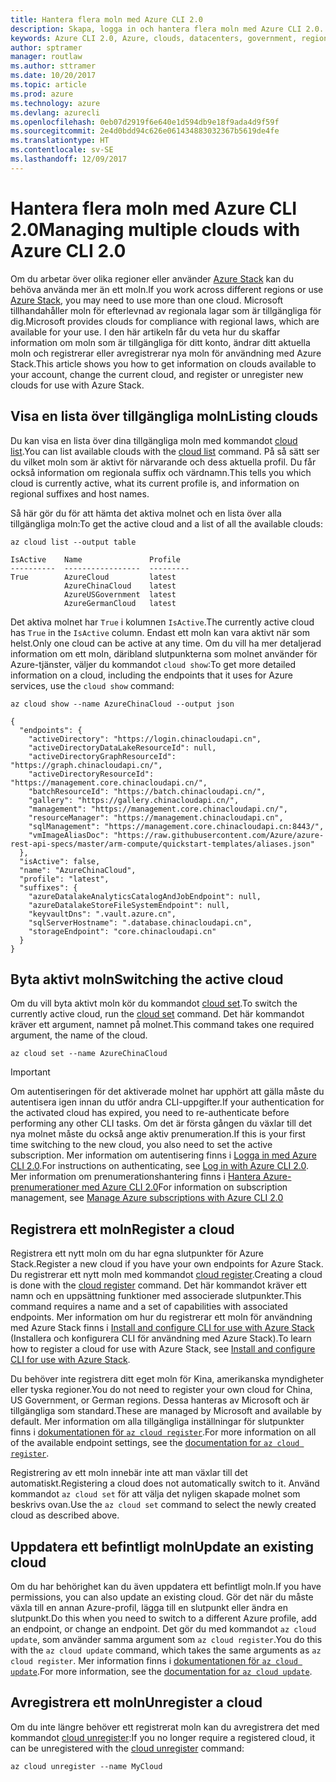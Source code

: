 ```yaml
---
title: Hantera flera moln med Azure CLI 2.0
description: Skapa, logga in och hantera flera moln med Azure CLI 2.0.
keywords: Azure CLI 2.0, Azure, clouds, datacenters, government, region, china, germany
author: sptramer
manager: routlaw
ms.author: sttramer
ms.date: 10/20/2017
ms.topic: article
ms.prod: azure
ms.technology: azure
ms.devlang: azurecli
ms.openlocfilehash: 0eb07d2919f6e640e1d594db9e18f9ada4d9f59f
ms.sourcegitcommit: 2e4d0bdd94c626e061434883032367b5619de4fe
ms.translationtype: HT
ms.contentlocale: sv-SE
ms.lasthandoff: 12/09/2017
---
```

# <a name="managing-multiple-clouds-with-azure-cli-20"></a><span data-ttu-id="f79b1-104">Hantera flera moln med Azure CLI 2.0</span><span class="sxs-lookup"><span data-stu-id="f79b1-104">Managing multiple clouds with Azure CLI 2.0</span></span>

<span data-ttu-id="f79b1-105">Om du arbetar över olika regioner eller använder [Azure Stack](https://docs.microsoft.com/en-us/azure/azure-stack/user/) kan du behöva använda mer än ett moln.</span><span class="sxs-lookup"><span data-stu-id="f79b1-105">If you work across different regions or use [Azure Stack](https://docs.microsoft.com/en-us/azure/azure-stack/user/), you may need to use more than one cloud.</span></span> <span data-ttu-id="f79b1-106">Microsoft tillhandahåller moln för efterlevnad av regionala lagar som är tillgängliga för dig.</span><span class="sxs-lookup"><span data-stu-id="f79b1-106">Microsoft provides clouds for compliance with regional laws, which are available for your use.</span></span> <span data-ttu-id="f79b1-107">I den här artikeln får du veta hur du skaffar information om moln som är tillgängliga för ditt konto, ändrar ditt aktuella moln och registrerar eller avregistrerar nya moln för användning med Azure Stack.</span><span class="sxs-lookup"><span data-stu-id="f79b1-107">This article shows you how to get information on clouds available to your account, change the current cloud, and register or unregister new clouds for use with Azure Stack.</span></span>

## <a name="listing-clouds"></a><span data-ttu-id="f79b1-108">Visa en lista över tillgängliga moln</span><span class="sxs-lookup"><span data-stu-id="f79b1-108">Listing clouds</span></span>

<span data-ttu-id="f79b1-109">Du kan visa en lista över dina tillgängliga moln med kommandot [cloud list](/cli/azure/cloud#list).</span><span class="sxs-lookup"><span data-stu-id="f79b1-109">You can list available clouds with the [cloud list](/cli/azure/cloud#list) command.</span></span> <span data-ttu-id="f79b1-110">På så sätt ser du vilket moln som är aktivt för närvarande och dess aktuella profil. Du får också information om regionala suffix och värdnamn.</span><span class="sxs-lookup"><span data-stu-id="f79b1-110">This tells you which cloud is currently active, what its current profile is, and information on regional suffixes and host names.</span></span>

<span data-ttu-id="f79b1-111">Så här gör du för att hämta det aktiva molnet och en lista över alla tillgängliga moln:</span><span class="sxs-lookup"><span data-stu-id="f79b1-111">To get the active cloud and a list of all the available clouds:</span></span>

```azurecli
az cloud list --output table
```

```output
IsActive    Name               Profile
----------  -----------------  ---------
True        AzureCloud         latest
            AzureChinaCloud    latest
            AzureUSGovernment  latest
            AzureGermanCloud   latest
```

<span data-ttu-id="f79b1-112">Det aktiva molnet har `True` i kolumnen `IsActive`.</span><span class="sxs-lookup"><span data-stu-id="f79b1-112">The currently active cloud has `True` in the `IsActive` column.</span></span> <span data-ttu-id="f79b1-113">Endast ett moln kan vara aktivt när som helst.</span><span class="sxs-lookup"><span data-stu-id="f79b1-113">Only one cloud can be active at any time.</span></span> <span data-ttu-id="f79b1-114">Om du vill ha mer detaljerad information om ett moln, däribland slutpunkterna som molnet använder för Azure-tjänster, väljer du kommandot `cloud show`:</span><span class="sxs-lookup"><span data-stu-id="f79b1-114">To get more detailed information on a cloud, including the endpoints that it uses for Azure services, use the `cloud show` command:</span></span>

```azurecli
az cloud show --name AzureChinaCloud --output json
```

```output
{
  "endpoints": {
    "activeDirectory": "https://login.chinacloudapi.cn",
    "activeDirectoryDataLakeResourceId": null,
    "activeDirectoryGraphResourceId": "https://graph.chinacloudapi.cn/",
    "activeDirectoryResourceId": "https://management.core.chinacloudapi.cn/",
    "batchResourceId": "https://batch.chinacloudapi.cn/",
    "gallery": "https://gallery.chinacloudapi.cn/",
    "management": "https://management.core.chinacloudapi.cn/",
    "resourceManager": "https://management.chinacloudapi.cn",
    "sqlManagement": "https://management.core.chinacloudapi.cn:8443/",
    "vmImageAliasDoc": "https://raw.githubusercontent.com/Azure/azure-rest-api-specs/master/arm-compute/quickstart-templates/aliases.json"
  },
  "isActive": false,
  "name": "AzureChinaCloud",
  "profile": "latest",
  "suffixes": {
    "azureDatalakeAnalyticsCatalogAndJobEndpoint": null,
    "azureDatalakeStoreFileSystemEndpoint": null,
    "keyvaultDns": ".vault.azure.cn",
    "sqlServerHostname": ".database.chinacloudapi.cn",
    "storageEndpoint": "core.chinacloudapi.cn"
  }
}
```

## <a name="switching-the-active-cloud"></a><span data-ttu-id="f79b1-115">Byta aktivt moln</span><span class="sxs-lookup"><span data-stu-id="f79b1-115">Switching the active cloud</span></span>

<span data-ttu-id="f79b1-116">Om du vill byta aktivt moln kör du kommandot [cloud set](/cli/azure/cloud#set).</span><span class="sxs-lookup"><span data-stu-id="f79b1-116">To switch the currently active cloud, run the [cloud set](/cli/azure/cloud#set) command.</span></span> <span data-ttu-id="f79b1-117">Det här kommandot kräver ett argument, namnet på molnet.</span><span class="sxs-lookup"><span data-stu-id="f79b1-117">This command takes one required argument, the name of the cloud.</span></span>

```azurecli
az cloud set --name AzureChinaCloud
```

> [!IMPORTANT]
> <span data-ttu-id="f79b1-118">Om autentiseringen för det aktiverade molnet har upphört att gälla måste du autentisera igen innan du utför andra CLI-uppgifter.</span><span class="sxs-lookup"><span data-stu-id="f79b1-118">If your authentication for the activated cloud has expired, you need to re-authenticate before performing any other CLI tasks.</span></span> <span data-ttu-id="f79b1-119">Om det är första gången du växlar till det nya molnet måste du också ange aktiv prenumeration.</span><span class="sxs-lookup"><span data-stu-id="f79b1-119">If this is your first time switching to the new cloud, you also need to set the active subscription.</span></span>
> <span data-ttu-id="f79b1-120">Mer information om autentisering finns i [Logga in med Azure CLI 2.0](authenticate-azure-cli.md).</span><span class="sxs-lookup"><span data-stu-id="f79b1-120">For instructions on authenticating, see [Log in with Azure CLI 2.0](authenticate-azure-cli.md).</span></span> <span data-ttu-id="f79b1-121">Mer information om prenumerationshantering finns i [Hantera Azure-prenumerationer med Azure CLI 2.0](manage-azure-subscriptions-azure-cli.md)</span><span class="sxs-lookup"><span data-stu-id="f79b1-121">For information on subscription management, see [Manage Azure subscriptions with Azure CLI 2.0](manage-azure-subscriptions-azure-cli.md)</span></span>

## <a name="register-a-cloud"></a><span data-ttu-id="f79b1-122">Registrera ett moln</span><span class="sxs-lookup"><span data-stu-id="f79b1-122">Register a cloud</span></span>

<span data-ttu-id="f79b1-123">Registrera ett nytt moln om du har egna slutpunkter för Azure Stack.</span><span class="sxs-lookup"><span data-stu-id="f79b1-123">Register a new cloud if you have your own endpoints for Azure Stack.</span></span> <span data-ttu-id="f79b1-124">Du registrerar ett nytt moln med kommandot [cloud register](/cli/azure/cloud#register).</span><span class="sxs-lookup"><span data-stu-id="f79b1-124">Creating a cloud is done with the [cloud register](/cli/azure/cloud#register) command.</span></span> <span data-ttu-id="f79b1-125">Det här kommandot kräver ett namn och en uppsättning funktioner med associerade slutpunkter.</span><span class="sxs-lookup"><span data-stu-id="f79b1-125">This command requires a name and a set of capabilities with associated endpoints.</span></span> <span data-ttu-id="f79b1-126">Mer information om hur du registrerar ett moln för användning med Azure Stack finns i [Install and configure CLI for use with Azure Stack](/azure/azure-stack/user/azure-stack-connect-cli#connect-to-azure-stack) (Installera och konfigurera CLI för användning med Azure Stack).</span><span class="sxs-lookup"><span data-stu-id="f79b1-126">To learn how to register a cloud for use with Azure Stack, see [Install and configure CLI for use with Azure Stack](/azure/azure-stack/user/azure-stack-connect-cli#connect-to-azure-stack).</span></span>

<span data-ttu-id="f79b1-127">Du behöver inte registrera ditt eget moln för Kina, amerikanska myndigheter eller tyska regioner.</span><span class="sxs-lookup"><span data-stu-id="f79b1-127">You do not need to register your own cloud for China, US Government, or German regions.</span></span> <span data-ttu-id="f79b1-128">Dessa hanteras av Microsoft och är tillgängliga som standard.</span><span class="sxs-lookup"><span data-stu-id="f79b1-128">These are managed by Microsoft and available by default.</span></span>  <span data-ttu-id="f79b1-129">Mer information om alla tillgängliga inställningar för slutpunkter finns i [dokumentationen för `az cloud register`](/cli/azure/cloud?view=azure-cli-latest#az_cloud_register).</span><span class="sxs-lookup"><span data-stu-id="f79b1-129">For more information on all of the available endpoint settings, see the [documentation for `az cloud register`](/cli/azure/cloud?view=azure-cli-latest#az_cloud_register).</span></span>

<span data-ttu-id="f79b1-130">Registrering av ett moln innebär inte att man växlar till det automatiskt.</span><span class="sxs-lookup"><span data-stu-id="f79b1-130">Registering a cloud does not automatically switch to it.</span></span> <span data-ttu-id="f79b1-131">Använd kommandot `az cloud set` för att välja det nyligen skapade molnet som beskrivs ovan.</span><span class="sxs-lookup"><span data-stu-id="f79b1-131">Use the `az cloud set` command to select the newly created cloud as described above.</span></span>

## <a name="update-an-existing-cloud"></a><span data-ttu-id="f79b1-132">Uppdatera ett befintligt moln</span><span class="sxs-lookup"><span data-stu-id="f79b1-132">Update an existing cloud</span></span>

<span data-ttu-id="f79b1-133">Om du har behörighet kan du även uppdatera ett befintligt moln.</span><span class="sxs-lookup"><span data-stu-id="f79b1-133">If you have permissions, you can also update an existing cloud.</span></span> <span data-ttu-id="f79b1-134">Gör det när du måste växla till en annan Azure-profil, lägga till en slutpunkt eller ändra en slutpunkt.</span><span class="sxs-lookup"><span data-stu-id="f79b1-134">Do this when you need to switch to a different Azure profile, add an endpoint, or change an endpoint.</span></span>
<span data-ttu-id="f79b1-135">Det gör du med kommandot `az cloud update`, som använder samma argument som `az cloud register`.</span><span class="sxs-lookup"><span data-stu-id="f79b1-135">You do this with the `az cloud update` command, which takes the same arguments as `az cloud register`.</span></span> <span data-ttu-id="f79b1-136">Mer information finns i [dokumentationen för `az cloud update`](/cli/azure/cloud?view=azure-cli-latest#az_cloud_update).</span><span class="sxs-lookup"><span data-stu-id="f79b1-136">For more information, see the [documentation for `az cloud update`](/cli/azure/cloud?view=azure-cli-latest#az_cloud_update).</span></span>

## <a name="unregister-a-cloud"></a><span data-ttu-id="f79b1-137">Avregistrera ett moln</span><span class="sxs-lookup"><span data-stu-id="f79b1-137">Unregister a cloud</span></span>

<span data-ttu-id="f79b1-138">Om du inte längre behöver ett registrerat moln kan du avregistrera det med kommandot [cloud unregister](/cli/azure/cloud#unregister):</span><span class="sxs-lookup"><span data-stu-id="f79b1-138">If you no longer require a registered cloud, it can be unregistered with the [cloud unregister](/cli/azure/cloud#unregister) command:</span></span>

```azurecli
az cloud unregister --name MyCloud
```
